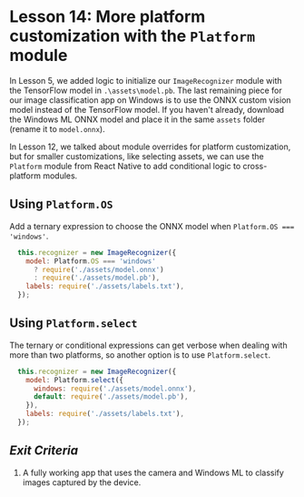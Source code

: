 # Lesson 14: More platform customization with the `Platform` module

In Lesson 5, we added logic to initialize our `ImageRecognizer` module with the TensorFlow model in `.\assets\model.pb`. The last remaining piece for our image classification app on Windows is to use the ONNX custom vision model instead of the TensorFlow model. If you haven't already, download the Windows ML ONNX model and place it in the same `assets` folder (rename it to `model.onnx`).

In Lesson 12, we talked about module overrides for platform customization, but for smaller customizations, like selecting assets, we can use the `Platform` module from React Native to add conditional logic to cross-platform modules. 

## Using `Platform.OS`

Add a ternary expression to choose the ONNX model when `Platform.OS === 'windows'`.
```js
  this.recognizer = new ImageRecognizer({
    model: Platform.OS === 'windows' 
      ? require('./assets/model.onnx') 
      : require('./assets/model.pb'),
    labels: require('./assets/labels.txt'),
  });
```  

## Using `Platform.select`

The ternary or conditional expressions can get verbose when dealing with more than two platforms, so another option is to use `Platform.select`.
```js
  this.recognizer = new ImageRecognizer({
    model: Platform.select({
      windows: require('./assets/model.onnx'),
      default: require('./assets/model.pb'),
    }),
    labels: require('./assets/labels.txt'),
  });
```  

## _Exit Criteria_
1. A fully working app that uses the camera and Windows ML to classify images captured by the device.
